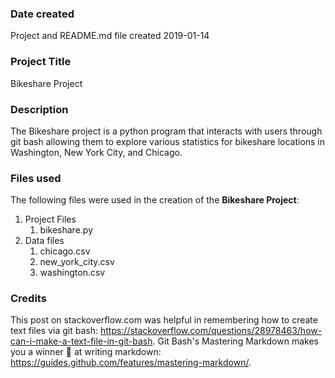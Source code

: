 ### Date created
Project and README.md file created 2019-01-14

### Project Title
Bikeshare Project

### Description
The Bikeshare project is a python program that interacts with users through git bash allowing them to explore various statistics for bikeshare locations in Washington, New York City, and Chicago.

### Files used
The following files were used in the creation of the **Bikeshare Project**:
1. Project Files
    1. bikeshare.py
2. Data files
    1. chicago.csv
    2. new_york_city.csv
    3. washington.csv

### Credits
This post on stackoverflow.com was helpful in remembering how to create text files via git bash: https://stackoverflow.com/questions/28978463/how-can-i-make-a-text-file-in-git-bash.
Git Bash's Mastering Markdown makes you a winner :1st_place_medal: at writing markdown: https://guides.github.com/features/mastering-markdown/.
